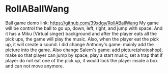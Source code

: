 # RollABallWang
Ball game demo
link: https://github.com/39xdgy/RollABallWang
My game will be control the ball to go up, down, left, right, and jump with space. And it has a Miku (Virtual singer) background and after the player 
eats all the pick ups, the game will play the music. Also, when the player eat the pick up, it will create a sound. 
I did change Anthony's game: mainly add the picture into the game.
Also change Salem's game: add picture(photoshop), make so that player can jump by space, play a start music, set a trap that if player do not eat
one of the pick up, it would lock the player inside a box and can not move anymore. 
